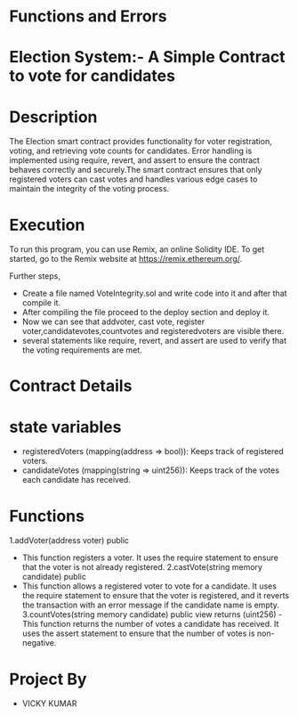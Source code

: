 # Functions and Errors
# Election System:- A Simple Contract to vote for candidates 
# Description 
The Election smart contract provides functionality for voter registration, voting, and retrieving vote counts for candidates. Error handling is implemented using require, revert, and assert to ensure the contract behaves correctly and securely.The smart contract ensures that only registered voters can cast votes and handles various edge cases to maintain the integrity of the voting process.
# Execution
To run this program, you can use Remix, an online Solidity IDE. To get started, go to the Remix website at https://remix.ethereum.org/.

Further steps,

- Create a file named VoteIntegrity.sol and  write code into it and after that compile it.
- After compiling the file proceed  to the deploy section and deploy it.
- Now we can see that addvoter, cast vote, register voter,candidatevotes,countvotes and registeredvoters are visible there.
- several statements like require, revert, and assert are used to verify that the voting requirements are met.
# Contract Details
# state variables
- registeredVoters (mapping(address => bool)): Keeps track of registered voters.
- candidateVotes (mapping(string => uint256)): Keeps track of the votes each candidate has received.
# Functions
1.addVoter(address voter) public
- This function registers a voter. It uses the require statement to ensure that the voter is not already registered.
2.castVote(string memory candidate) public
- This function allows a registered voter to vote for a candidate. It uses the require statement to ensure that the voter is registered, and it reverts the transaction with an error message if the candidate name is empty.
3.countVotes(string memory candidate) public view returns (uint256)
-This function returns the number of votes a candidate has received. It uses the assert statement to ensure that the number of votes is non-negative.
# Project By
- VICKY KUMAR



